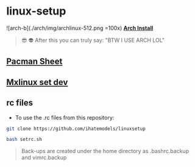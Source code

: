 # linux-setup



![arch-b](./arch/img/archlinux-512.png =100x)
**[Arch Install](./arch/README.md)**

> :sunglasses: :alien: After this you can truly say: "BTW I USE ARCH LOL"



## [Pacman Sheet](./arch/PACMAN.md)


## [Mxlinux set dev](./mxlinux/README.md)


## rc files

- To use the .rc files from this repository:

```bash
git clone https://github.com/ihatemodels/linuxsetup

bash setrc.sh
```
> Back-ups are created under the home directory as .bashrc.backup and vimrc.backup
